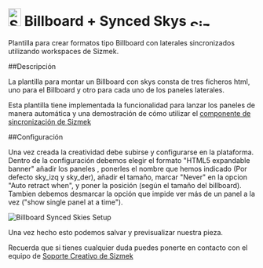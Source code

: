 # <a href="https://platform.mediamind.com"><img src="http://www.sizmek.es/eb/users/javiegido_/__logos/HTML5.png" alt="Sizmek" width="26" height="36" /></a> Billboard + Synced Skys <a href="https://platform.mediamind.com"><img src="http://www.sizmek.es/eb/users/javiegido_/__logos/logo-dark.png" alt="Sizmek" width="57" height="15" /></a>

Plantilla para crear formatos tipo Billboard con laterales sincronizados utilizando workspaces de Sizmek.

##Descripción

La plantilla para montar un Billboard con skys consta de tres ficheros html, uno para el Billboard y otro para cada uno de los paneles laterales.

Esta plantilla tiene implementada la funcionalidad para lanzar los paneles de manera automática y una demostración de cómo utilizar el <a href="http://showcase.sizmek.com/features/demo/js-sync">componente de sincronización de Sizmek</a>

##Configuración

Una vez creada la creatividad debe subirse y configurarse en la plataforma. Dentro de la configuración debemos elegir el formato "HTML5 expandable banner" añadir los paneles , ponerles el nombre que hemos indicado (Por defecto sky_izq y sky_der), añadir el tamaño, marcar "Never" en la opcion "Auto retract when", y poner la posición (según el tamaño del billboard). Tambien debemos desmarcar la opción que impide ver más de un panel a la vez ("show single panel at a time").

![Billboard Synced Skies Setup](http://www.sizmek.es/eb/users/javiegido_/__GithubImages/BillboardSynced.png)

Una vez hecho esto podemos salvar y previsualizar nuestra pieza.

Recuerda que si tienes cualquier duda puedes ponerte en contacto con el equipo de <a href="mailto:creativesupport-spain@sizmek.com">Soporte Creativo de Sizmek</a>